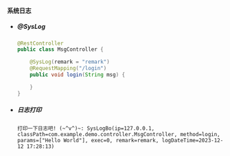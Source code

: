#### 系统日志 

- ##### @SysLog

  ```java
  @RestController
  public class MsgController {
  
      @SysLog(remark = "remark")
      @RequestMapping("/login")
      public void login(String msg) {
  
      }
  }
  ```

- ##### 日志打印

  ```
  打印一下日志吧! (~^v^)~: SysLogBo(ip=127.0.0.1, classPath=com.example.demo.controller.MsgController, method=login, params=["Hello World"], exec=0, remark=remark, logDateTime=2023-12-12 17:28:13)
  ```
